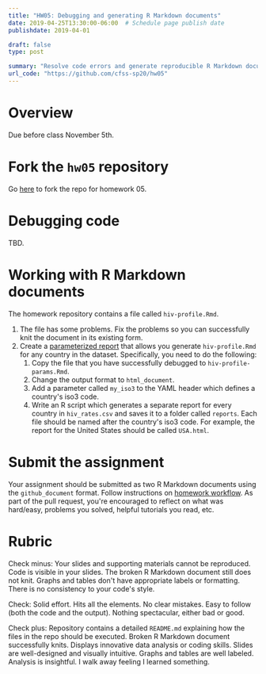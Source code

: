 ```yaml
---
title: "HW05: Debugging and generating R Markdown documents"
date: 2019-04-25T13:30:00-06:00  # Schedule page publish date
publishdate: 2019-04-01

draft: false
type: post

summary: "Resolve code errors and generate reproducible R Markdown documents."
url_code: "https://github.com/cfss-sp20/hw05"
---
```




# Overview

Due before class November 5th.

# Fork the `hw05` repository

Go [here](https://github.com/cfss-sp20/hw05) to fork the repo for homework 05.

# Debugging code

TBD.

# Working with R Markdown documents

The homework repository contains a file called `hiv-profile.Rmd`.

1. The file has some problems. Fix the problems so you can successfully knit the document in its existing form.
1. Create a [parameterized report](https://r4ds.had.co.nz/r-markdown.html#parameters) that allows you generate `hiv-profile.Rmd` for any country in the dataset. Specifically, you need to do the following:
    1. Copy the file that you have successfully debugged to `hiv-profile-params.Rmd`.
    1. Change the output format to `html_document`.
    1. Add a parameter called `my_iso3` to the YAML header which defines a country's iso3 code.
    1. Write an R script which generates a separate report for every country in `hiv_rates.csv` and saves it to a folder called `reports`. Each file should be named after the country's iso3 code. For example, the report for the United States should be called `USA.html`.

# Submit the assignment

Your assignment should be submitted as two R Markdown documents using the `github_document` format. Follow instructions on [homework workflow](/faq/homework-guidelines/#homework-workflow). As part of the pull request, you're encouraged to reflect on what was hard/easy, problems you solved, helpful tutorials you read, etc.

# Rubric

Check minus: Your slides and supporting materials cannot be reproduced. Code is visible in your slides. The broken R Markdown document still does not knit. Graphs and tables don't have appropriate labels or formatting. There is no consistency to your code's style.

Check: Solid effort. Hits all the elements. No clear mistakes. Easy to follow (both the code and the output). Nothing spectacular, either bad or good.

Check plus: Repository contains a detailed `README.md` explaining how the files in the repo should be executed. Broken R Markdown document successfully knits. Displays innovative data analysis or coding skills. Slides are well-designed and visually intuitive. Graphs and tables are well labeled. Analysis is insightful. I walk away feeling I learned something.
